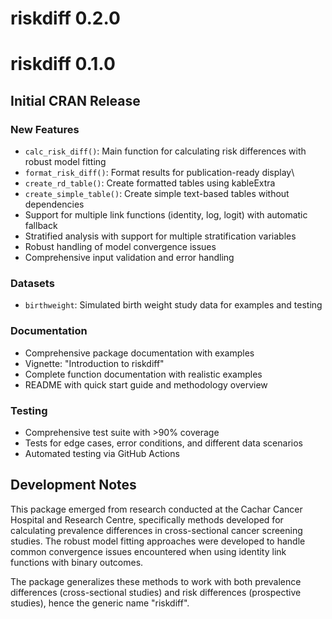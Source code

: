 # riskdiff 0.2.0

# riskdiff 0.1.0

## Initial CRAN Release

### New Features

-   `calc_risk_diff()`: Main function for calculating risk differences with robust model fitting
-   `format_risk_diff()`: Format results for publication-ready display\
-   `create_rd_table()`: Create formatted tables using kableExtra
-   `create_simple_table()`: Create simple text-based tables without dependencies
-   Support for multiple link functions (identity, log, logit) with automatic fallback
-   Stratified analysis with support for multiple stratification variables
-   Robust handling of model convergence issues
-   Comprehensive input validation and error handling

### Datasets

-   `birthweight`: Simulated birth weight study data for examples and testing

### Documentation

-   Comprehensive package documentation with examples
-   Vignette: "Introduction to riskdiff"
-   Complete function documentation with realistic examples
-   README with quick start guide and methodology overview

### Testing

-   Comprehensive test suite with \>90% coverage
-   Tests for edge cases, error conditions, and different data scenarios
-   Automated testing via GitHub Actions

## Development Notes

This package emerged from research conducted at the Cachar Cancer Hospital and Research Centre, specifically methods developed for calculating prevalence differences in cross-sectional cancer screening studies. The robust model fitting approaches were developed to handle common convergence issues encountered when using identity link functions with binary outcomes.

The package generalizes these methods to work with both prevalence differences (cross-sectional studies) and risk differences (prospective studies), hence the generic name "riskdiff".
